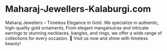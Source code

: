 # Maharaj-Jewellers-Kalaburgi.com
Maharaj Jewellers – Timeless Elegance in Gold .We specialize in authentic, high-quality gold ornaments,  From elegant mangalsutras and intricate earrings to stunning necklaces, bangles, and rings, we offer a wide range of collections for every occasion.  💎 Visit us now and shine with timeless beauty!
